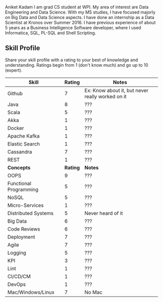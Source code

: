 Aniket Kadam
I am grad CS student at WPI. My area of interest are Data Engineering and Data Science. With my MS studies, I have focused majorly on Big Data and Data Science aspects. I have done an internship as a Data Scientist at Kronos over Summer 2016. I have previous experience of about 5 years as a Business Intelligence Software developer, where I used Informatica, SQL, PL-SQL and Shell Scripting.

## Skill Profile
Share your skill profile with a rating to your best of knowledge and understanding. Ratings begin from 1 (don't know much) and go up to 10 (expert).

| Skill | Rating | Notes |
|----- | ------ | -----  |
| Github | 7 | Ex: Know about it, but never really worked on it |
| Java | 8 | ??? |
| Scala | 5 | ??? |
| Akka | 1 | ??? |
| Docker | 1 | ??? |
| Apache Kafka | 1 | ??? |
| Elastic Search | 1 | ??? |
| Cassandra | 7 | ??? |
| REST | 1 | ??? |
| **Concepts** | **Rating** | **Notes** |
| OOPS | 9 | ??? |
| Functional Programming | 5 | ??? |
| NoSQL | 5 | ??? |
| Micro-Services | 1 | ??? |
| Distributed Systems | 5 | Never heard of it |
| Big Data | 6 | ??? |
| Code Reviews | 6 | ??? |
| Deployment | 7 | ??? |
| Agile | 7 | ??? |
| Logging | 5 | ??? |
| KPI | 3 | ??? |
| Lint | 1 | ??? |
| CI/CD/CM | 1 | ??? |
| DevOps | 1 | ??? |
| Mac/Windows/Linux | 7 | No Mac |

